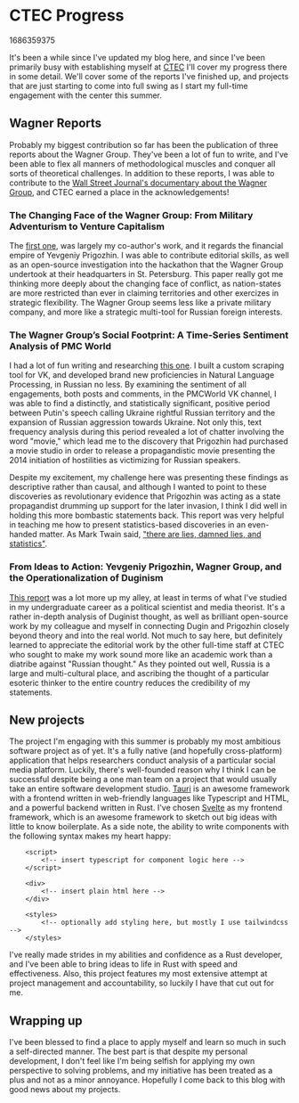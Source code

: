 # CTEC Progress

1686359375

It's been a while since I've updated my blog here, and since I've been primarily busy with establishing myself at [CTEC](https://www.middlebury.edu/institute/academics/centers-initiatives/ctec) I'll cover my progress there in some detail. We'll cover some of the reports I've finished up, and projects that are just starting to come into full swing as I start my full-time engagement with the center this summer.

## Wagner Reports

Probably my biggest contribution so far has been the publication of three reports about the Wagner Group. They've been a lot of fun to write, and I've been able to flex all manners of methodological muscles and conquer all sorts of theoretical challenges. In addition to these reports, I was able to contribute to the [Wall Street Journal's documentary about the Wagner Group](https://www.wsj.com/video/series/shadow-men/shadow-men-inside-wagner-russias-secret-war-company/29735C37-0B4E-4E70-8E8C-C46FB711370C?mod=djem10point), and CTEC earned a place in the acknowledgements!


### The Changing Face of the Wagner Group: From Military Adventurism to Venture Capitalism

The [first one](https://www.middlebury.edu/institute/academics/centers-initiatives/ctec/ctec-publications/changing-face-wagner-group-military), was largely my co-author's work, and it regards the financial empire of Yevgeniy Prigozhin. I was able to contribute editorial skills, as well as an open-source investigation into the hackathon that the Wagner Group undertook at their headquarters in St. Petersburg. This paper really got me thinking more deeply about the changing face of conflict, as nation-states are more restricted than ever in claiming territories and other exercizes in strategic flexibility. The Wagner Group seems less like a private military company, and more like a strategic multi-tool for Russian foreign interests.

### The Wagner Group’s Social Footprint: A Time-Series Sentiment Analysis of PMC World

I had a lot of fun writing and researching [this one](https://www.middlebury.edu/institute/academics/centers-initiatives/ctec/ctec-publications/wagner-groups-social-footprint-time-series). I built a custom scraping tool for VK, and developed brand new proficiencies in Natural Language Processing, in Russian no less. By examining the sentiment of all engagements, both posts and comments, in the PMCWorld VK channel, I was able to find a distinctly, and statistically significant, positive period between Putin's speech calling Ukraine rightful Russian territory and the expansion of Russian aggression towards Ukraine. Not only this, text frequency analysis during this period revealed a lot of chatter involving the word "movie," which lead me to the discovery that Prigozhin had purchased a movie studio in order to release a propagandistic movie presenting the 2014 initiation of hostilities as victimizing for Russian speakers. 

Despite my excitement, my challenge here was presenting these findings as descriptive rather than causal, and although I wanted to point to these discoveries as revolutionary evidence that Prigozhin was acting as a state propagandist drumming up support for the later invasion, I think I did well in holding this more bombastic statements back. This report was very helpful in teaching me how to present statistics-based discoveries in an even-handed matter. As Mark Twain said, ["there are lies, damned lies, and statistics"](https://en.wikipedia.org/wiki/Lies,_damned_lies,_and_statistics).

### From Ideas to Action: Yevgeniy Prigozhin, Wagner Group, and the Operationalization of Duginism

[This report](https://www.middlebury.edu/institute/academics/centers-initiatives/ctec/ctec-publications/ideas-action-yevgeniy-prigozhin-wagner-group) was a lot more up my alley, at least in terms of what I've studied in my undergraduate career as a political scientist and media theorist. It's a rather in-depth analysis of Duginist thought, as well as brilliant open-source work by my colleague and myself in connecting Dugin and Prigozhin closely beyond theory and into the real world. Not much to say here, but definitely learned to appreciate the editorial work by the other full-time staff at CTEC who sought to make my work sound more like an academic work than a diatribe against "Russian thought." As they pointed out well, Russia is a large and multi-cultural place, and ascribing the thought of a particular esoteric thinker to the entire country reduces the credibility of my statements.

## New projects

The project I'm engaging with this summer is probably my most ambitious software project as of yet. It's a fully native (and hopefully cross-platform) application that helps researchers conduct analysis of a particular social media platform. Luckily, there's well-founded reason why I think I can be successful despite being a one man team on a project that would usually take an entire software development studio. [Tauri](https://tauri.app/) is an awesome framework with a frontend written in web-friendly languages like Typescript and HTML, and a powerful backend written in Rust. I've chosen [Svelte](https://svelte.dev/) as my frontend framework, which is an awesome framework to sketch out big ideas with little to know boilerplate. As a side note, the ability to write components with the following syntax makes my heart happy:

```
    <script>
        <!-- insert typescript for component logic here -->
    </script>

    <div>
        <!-- insert plain html here -->
    </div>

    <styles>
        <!-- optionally add styling here, but mostly I use tailwindcss -->
    </styles>
```

I've really made strides in my abilities and confidence as a Rust developer, and I've been able to bring ideas to life in Rust with speed and effectiveness. Also, this project features my most extensive attempt at project management and accountability, so luckily I have that cut out for me.

## Wrapping up

I've been blessed to find a place to apply myself and learn so much in such a self-directed manner. The best part is that despite my personal development, I don't feel like I'm being selfish for applying my own perspective to solving problems, and my initiative has been treated as a plus and not as a minor annoyance. Hopefully I come back to this blog with good news about my projects.
